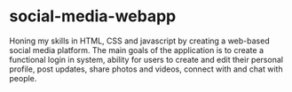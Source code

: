 # social-media-webapp
Honing my skills in HTML, CSS and javascript by creating a web-based social media platform. The main goals of the application is to create a functional login in system, ability for users to create and edit their personal profile, post updates, share photos and videos, connect with and chat with people.
